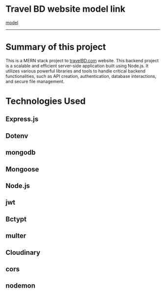 # Travel BD website model link 

[model](https://app.eraser.io/workspace/rK7J4ho9JjxafGwBv2UM?origin=share)


---
# Summary of this project

This  is a MERN stack project to [travelBD.com](https://travelbd-158bd.web.app) website. This backend project is a scalable and efficient server-side application built using Node.js. It utilizes various powerful libraries and tools to handle critical backend functionalities, such as API creation, authentication, database interactions, and secure file management.


# Technologies Used
 ## Express.js
 ## Dotenv 
 ## mongodb
 ## Mongoose 
 ## Node.js
 ## jwt
 ## Bctypt
 ## multer
 ## Cloudinary 
 ## cors
 ## nodemon
